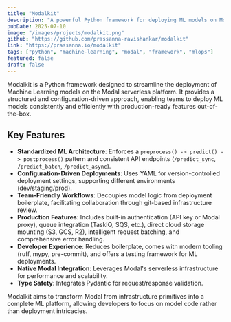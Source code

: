 ```yaml
---
title: "Modalkit"
description: "A powerful Python framework for deploying ML models on Modal with production-ready features."
pubDate: 2025-07-10
image: "/images/projects/modalkit.png"
github: "https://github.com/prassanna-ravishankar/modalkit"
link: "https://prassanna.io/modalkit"
tags: ["python", "machine-learning", "modal", "framework", "mlops"]
featured: false
draft: false
---
```


Modalkit is a Python framework designed to streamline the deployment of Machine Learning models on the Modal serverless platform. It provides a structured and configuration-driven approach, enabling teams to deploy ML models consistently and efficiently with production-ready features out-of-the-box.

## Key Features

-   **Standardized ML Architecture**: Enforces a `preprocess() -> predict() -> postprocess()` pattern and consistent API endpoints (`/predict_sync`, `/predict_batch`, `/predict_async`).
-   **Configuration-Driven Deployments**: Uses YAML for version-controlled deployment settings, supporting different environments (dev/staging/prod).
-   **Team-Friendly Workflows**: Decouples model logic from deployment boilerplate, facilitating collaboration through git-based infrastructure review.
-   **Production Features**: Includes built-in authentication (API key or Modal proxy), queue integration (TaskIQ, SQS, etc.), direct cloud storage mounting (S3, GCS, R2), intelligent request batching, and comprehensive error handling.
-   **Developer Experience**: Reduces boilerplate, comes with modern tooling (ruff, mypy, pre-commit), and offers a testing framework for ML deployments.
-   **Native Modal Integration**: Leverages Modal's serverless infrastructure for performance and scalability.
-   **Type Safety**: Integrates Pydantic for request/response validation.

Modalkit aims to transform Modal from infrastructure primitives into a complete ML platform, allowing developers to focus on model code rather than deployment intricacies.

